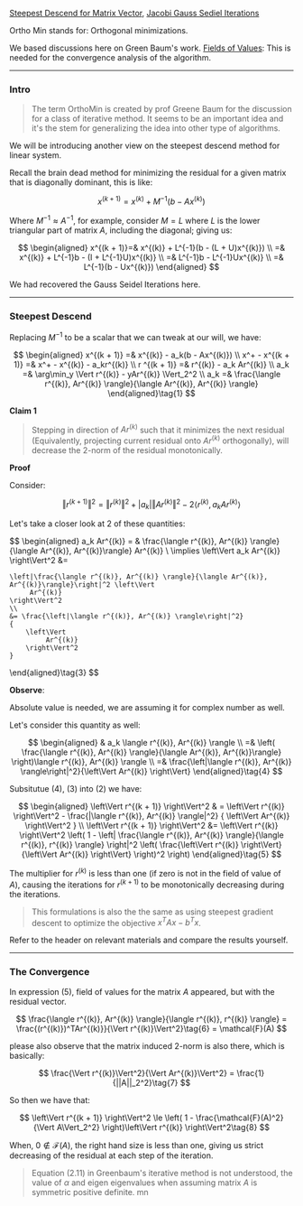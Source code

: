 [Steepest Descend for Matrix Vector](../AMATH%20515%20Optimization%20Fundamentals/Steepest%20Descend%20for%20Matrix%20Vector.md), [Jacobi Gauss Sediel Iterations](../AMATH%20581%20Scientific%20Computing/Jacobi%20Gauss%20Sediel%20Iterations.md)

Ortho Min stands for: Orthogonal minimizations. 

We based discussions here on Green Baum's work. 
[Fields of Values](../AMATH%20584%20Numerical%20Linear%20Algebra/Matrix%20Theory/Fields%20of%20Values.md): This is needed for the convergence analysis of the algorithm. 

---
### **Intro**

> The term OrthoMin is created by prof Greene Baum for the discussion for a class of iterative method. It seems to be an important idea and it's the stem for generalizing the idea into other type of algorithms. 

We will be introducing another view on the steepest descend method for linear system. 

Recall the brain dead method for minimizing the residual for a given matrix that is diagonally dominant, this is like: 

$$
x^{(k + 1)} = x^{(k)} + M^{-1}(b - Ax^{(k)})
$$

Where $M^{-1}\approx A^{-1}$, for example, consider $M = L$ where $L$ is the lower triangular part of matrix $A$, including the diagonal; giving us: 

$$
\begin{aligned}
    x^{(k + 1)}=& x^{(k)} + L^{-1}(b - (L + U)x^{(k)})
    \\
    =& x^{(k)} + L^{-1}b - (I + L^{-1}U)x^{(k)}
    \\
    =& L^{-1}b - L^{-1}Ux^{(k)}
    \\
    =& L^{-1}(b - Ux^{(k)})
\end{aligned}
$$

We had recovered the Gauss Seidel Iterations here. 

---
### **Steepest Descend**

Replacing $M^{-1}$ to be a scalar that we can tweak at our will, we have: 

$$
\begin{aligned}
    x^{(k + 1)} =& x^{(k)} - a_k(b - Ax^{(k)})
    \\
    x^+ - x^{(k + 1)} =& x^+ - x^{(k)} - a_kr^{(k)}
    \\
    r ^{(k + 1)} =& r^{(k)} - a_k Ar^{(k)}
    \\
    a_k =& \arg\min_y \Vert
        r^{(k)} - yAr^{(k)}
    \Vert_2^2
    \\
    a_k =& \frac{\langle r^{(k)}, Ar^{(k)} \rangle}{\langle Ar^{(k)}, Ar^{(k)} \rangle}
\end{aligned}\tag{1}
$$

**Claim 1**

> Stepping in direction of $Ar^{(k)}$ such that it minimizes the next residual (Equivalently, projecting current residual onto $Ar^{(k)}$ orthogonally), will decrease the 2-norm of the residual monotonically. 

**Proof**

Consider: 

$$
\left\Vert
    r^{(k + 1)}
\right\Vert^2 = 
\left\Vert
    r^{(k)}
\right\Vert^2 + |a_k| \left\Vert
     Ar^{(k)}
\right\Vert^2 - 
2\langle r^{(k)}, a_k Ar^{(k)} \rangle
\tag{2}
$$

Let's take a closer look at 2 of these quantities: 

$$
\begin{aligned}
    a_k Ar^{(k)} = &
        \frac{\langle r^{(k)}, Ar^{(k)} \rangle}{\langle Ar^{(k)}, Ar^{(k)}\rangle} Ar^{(k)}
    \\
    \implies 
    \left\Vert
         a_k Ar^{(k)}
    \right\Vert^2 &= 
    
    \left|\frac{\langle r^{(k)}, Ar^{(k)} \rangle}{\langle Ar^{(k)}, Ar^{(k)}\rangle}\right|^2 \left\Vert
         Ar^{(k)}
    \right\Vert^2
    \\
    &= \frac{\left|\langle r^{(k)}, Ar^{(k)} \rangle\right|^2}
    {
        \left\Vert
             Ar^{(k)}
        \right\Vert^2
    }
\end{aligned}\tag{3}
$$

**Observe**: 

Absolute value is needed, we are assuming it for complex number as well. 

Let's consider this quantity as well: 

$$
\begin{aligned}
    & a_k \langle r^{(k)}, Ar^{(k)} \rangle \\
    =& 
    \left(
        \frac{\langle r^{(k)}, Ar^{(k)} \rangle}{\langle Ar^{(k)}, Ar^{(k)}\rangle}
    \right)\langle r^{(k)}, Ar^{(k)} \rangle
    \\
     =& \frac{\left|\langle r^{(k)}, Ar^{(k)} \rangle\right|^2}{\left\Vert
        Ar^{(k)}
    \right\Vert}
\end{aligned}\tag{4}
$$

Subsitutue (4), (3) into (2) we have: 

$$
\begin{aligned}
    \left\Vert
         r^{(k + 1)}
    \right\Vert^2 
    & = 
    \left\Vert
         r^{(k)}
    \right\Vert^2 - 
    \frac{|\langle r^{(k)}, Ar^{(k)} \rangle|^2}
    {
        \left\Vert
            Ar^{(k)}
        \right\Vert^2
    }
    \\
    \left\Vert
         r^{(k + 1)}
    \right\Vert^2 
    &= \left\Vert
         r^{(k)}
    \right\Vert^2
    \left(
        1 - 
        \left|
            \frac{\langle r^{(k)}, Ar^{(k)} \rangle}{\langle r^{(k)}, r^{(k)} \rangle}
        \right|^2
        \left(
            \frac{\left\Vert
                 r^{(k)}
            \right\Vert}{\left\Vert
                 Ar^{(k)}
            \right\Vert}
        \right)^2
    \right)
\end{aligned}\tag{5}
$$

The multiplier for $r^{(k)}$ is less than one (if zero is not in the field of value of $A$), causing the iterations for $r^{(k + 1)}$ to be monotonically decreasing during the iterations. 

> This formulations is also the the same as using steepest gradient descent to optimize the objective $x^TAx - b^Tx$. 

Refer to the header on relevant materials and compare the results yourself. 

---
### **The Convergence**

In expression (5), field of values for the matrix $A$ appeared, but with the residual vector. 


$$
\frac{\langle r^{(k)}, Ar^{(k)} \rangle}{\langle r^{(k)}, r^{(k)} \rangle} =
\frac{(r^{(k)})^TAr^{(k)}}{\Vert r^{(k)}\Vert^2}\tag{6} = \mathcal{F}(A)
$$

please also observe that the matrix induced 2-norm is also there, which is basically: 

$$
\frac{\Vert r^{(k)}\Vert^2}{\Vert Ar^{(k)}\Vert^2} = \frac{1}{||A||_2^2}\tag{7}
$$

So then we have that: 

$$
\left\Vert
     r^{(k + 1)}
\right\Vert^2 \le \left(
    1 - \frac{\mathcal{F}(A)^2}{\Vert A\Vert_2^2}
\right)\left\Vert
     r^{(k)}
\right\Vert^2\tag{8}
$$

When, $0\not\in \mathcal{F}(A)$, the right hand size is less than one, giving us strict decreasing of the residual at each step of the iteration. 


> Equation (2.11) in Greenbaum's iterative method is not understood, the value of $\alpha$ and eigen eigenvalues when assuming matrix $A$ is symmetric positive definite. 
 mn